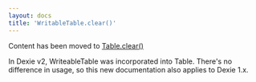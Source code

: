 ```yaml
---
layout: docs
title: 'WritableTable.clear()'
---
```

Content has been moved to [Table.clear()](Table.clear())

In Dexie v2, WriteableTable was incorporated into Table. There's no difference in usage, so this new documentation also applies to Dexie 1.x.

